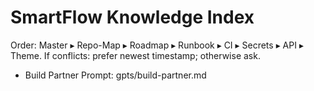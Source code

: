# SmartFlow Knowledge Index
Order: Master ▸ Repo-Map ▸ Roadmap ▸ Runbook ▸ CI ▸ Secrets ▸ API ▸ Theme.
If conflicts: prefer newest timestamp; otherwise ask.
- Build Partner Prompt: gpts/build-partner.md
